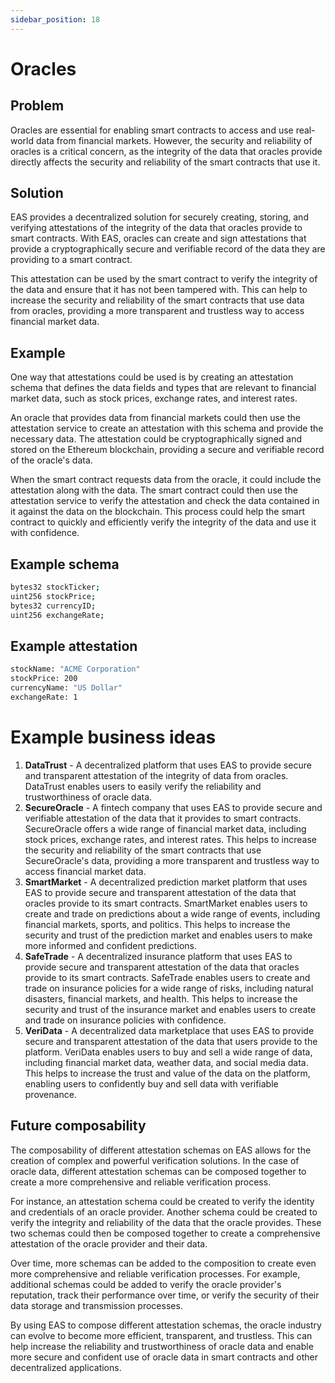 ```yaml
---
sidebar_position: 18
---
```

# Oracles

## Problem
Oracles are essential for enabling smart contracts to access and use real-world data from financial markets. However, the security and reliability of oracles is a critical concern, as the integrity of the data that oracles provide directly affects the security and reliability of the smart contracts that use it.

## Solution
EAS provides a decentralized solution for securely creating, storing, and verifying attestations of the integrity of the data that oracles provide to smart contracts. With EAS, oracles can create and sign attestations that provide a cryptographically secure and verifiable record of the data they are providing to a smart contract.

This attestation can be used by the smart contract to verify the integrity of the data and ensure that it has not been tampered with. This can help to increase the security and reliability of the smart contracts that use data from oracles, providing a more transparent and trustless way to access financial market data.

## Example
One way that attestations could be used is by creating an attestation schema that defines the data fields and types that are relevant to financial market data, such as stock prices, exchange rates, and interest rates.

An oracle that provides data from financial markets could then use the attestation service to create an attestation with this schema and provide the necessary data. The attestation could be cryptographically signed and stored on the Ethereum blockchain, providing a secure and verifiable record of the oracle's data.

When the smart contract requests data from the oracle, it could include the attestation along with the data. The smart contract could then use the attestation service to verify the attestation and check the data contained in it against the data on the blockchain. This process could help the smart contract to quickly and efficiently verify the integrity of the data and use it with confidence.

## Example schema
``` bash
bytes32 stockTicker;
uint256 stockPrice;
bytes32 currencyID;
uint256 exchangeRate;

```

## Example attestation
```bash
stockName: "ACME Corporation"
stockPrice: 200
currencyName: "US Dollar"
exchangeRate: 1
```

# Example business ideas
1. **DataTrust** - A decentralized platform that uses EAS to provide secure and transparent attestation of the integrity of data from oracles. DataTrust enables users to easily verify the reliability and trustworthiness of oracle data.
2. **SecureOracle** - A fintech company that uses EAS to provide secure and verifiable attestation of the data that it provides to smart contracts. SecureOracle offers a wide range of financial market data, including stock prices, exchange rates, and interest rates. This helps to increase the security and reliability of the smart contracts that use SecureOracle's data, providing a more transparent and trustless way to access financial market data.
3. **SmartMarket** - A decentralized prediction market platform that uses EAS to provide secure and transparent attestation of the data that oracles provide to its smart contracts. SmartMarket enables users to create and trade on predictions about a wide range of events, including financial markets, sports, and politics. This helps to increase the security and trust of the prediction market and enables users to make more informed and confident predictions.
4. **SafeTrade** - A decentralized insurance platform that uses EAS to provide secure and transparent attestation of the data that oracles provide to its smart contracts. SafeTrade enables users to create and trade on insurance policies for a wide range of risks, including natural disasters, financial markets, and health. This helps to increase the security and trust of the insurance market and enables users to create and trade on insurance policies with confidence.
5. **VeriData** - A decentralized data marketplace that uses EAS to provide secure and transparent attestation of the data that users provide to the platform. VeriData enables users to buy and sell a wide range of data, including financial market data, weather data, and social media data. This helps to increase the trust and value of the data on the platform, enabling users to confidently buy and sell data with verifiable provenance.


## Future composability
The composability of different attestation schemas on EAS allows for the creation of complex and powerful verification solutions. In the case of oracle data, different attestation schemas can be composed together to create a more comprehensive and reliable verification process.

For instance, an attestation schema could be created to verify the identity and credentials of an oracle provider. Another schema could be created to verify the integrity and reliability of the data that the oracle provides. These two schemas could then be composed together to create a comprehensive attestation of the oracle provider and their data.

Over time, more schemas can be added to the composition to create even more comprehensive and reliable verification processes. For example, additional schemas could be added to verify the oracle provider's reputation, track their performance over time, or verify the security of their data storage and transmission processes.

By using EAS to compose different attestation schemas, the oracle industry can evolve to become more efficient, transparent, and trustless. This can help increase the reliability and trustworthiness of oracle data and enable more secure and confident use of oracle data in smart contracts and other decentralized applications.
